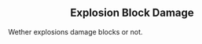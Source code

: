 <h2 style="text-align:center;"> Explosion Block Damage </h2>

Wether explosions damage blocks or not.
